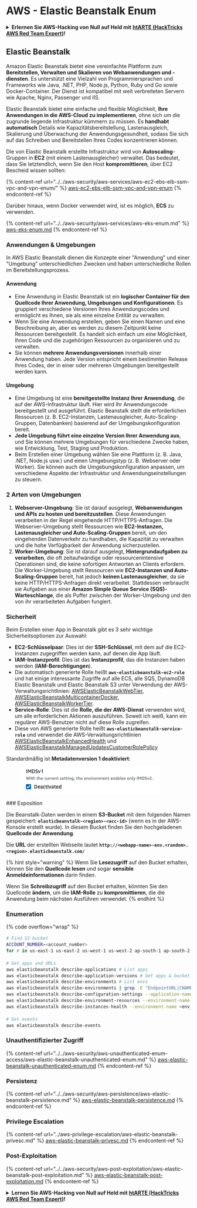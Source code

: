 # AWS - Elastic Beanstalk Enum

<details>

<summary><strong>Erlernen Sie AWS-Hacking von Null auf Held mit</strong> <a href="https://training.hacktricks.xyz/courses/arte"><strong>htARTE (HackTricks AWS Red Team Expert)</strong></a><strong>!</strong></summary>

Andere Möglichkeiten, HackTricks zu unterstützen:

* Wenn Sie Ihr **Unternehmen in HackTricks beworben sehen möchten** oder **HackTricks im PDF-Format herunterladen möchten**, überprüfen Sie die [**ABONNEMENTPLÄNE**](https://github.com/sponsors/carlospolop)!
* Holen Sie sich das [**offizielle PEASS & HackTricks-Merchandising**](https://peass.creator-spring.com)
* Entdecken Sie [**The PEASS Family**](https://opensea.io/collection/the-peass-family), unsere Sammlung exklusiver [**NFTs**](https://opensea.io/collection/the-peass-family)
* **Treten Sie der** 💬 [**Discord-Gruppe**](https://discord.gg/hRep4RUj7f) oder der [**Telegramm-Gruppe**](https://t.me/peass) bei oder **folgen** Sie uns auf **Twitter** 🐦 [**@hacktricks_live**](https://twitter.com/hacktricks_live)**.**
* **Teilen Sie Ihre Hacking-Tricks, indem Sie PRs an die** [**HackTricks**](https://github.com/carlospolop/hacktricks) und [**HackTricks Cloud**](https://github.com/carlospolop/hacktricks-cloud) GitHub-Repositories einreichen.

</details>

## Elastic Beanstalk

Amazon Elastic Beanstalk bietet eine vereinfachte Plattform zum **Bereitstellen, Verwalten und Skalieren von Webanwendungen und -diensten**. Es unterstützt eine Vielzahl von Programmiersprachen und Frameworks wie Java, .NET, PHP, Node.js, Python, Ruby und Go sowie Docker-Container. Der Dienst ist kompatibel mit weit verbreiteten Servern wie Apache, Nginx, Passenger und IIS.

Elastic Beanstalk bietet eine einfache und flexible Möglichkeit, **Ihre Anwendungen in die AWS-Cloud zu implementieren**, ohne sich um die zugrunde liegende Infrastruktur kümmern zu müssen. Es **handhabt automatisch** Details wie Kapazitätsbereitstellung, Lastenausgleich, Skalierung und Überwachung der Anwendungsgesundheit, sodass Sie sich auf das Schreiben und Bereitstellen Ihres Codes konzentrieren können.

Die von Elastic Beanstalk erstellte Infrastruktur wird von **Autoscaling**-Gruppen in **EC2** (mit einem Lastenausgleicher) verwaltet. Das bedeutet, dass Sie letztendlich, wenn Sie den Host **kompromittieren**, über EC2 Bescheid wissen sollten:

{% content-ref url="../../aws-security/aws-services/aws-ec2-ebs-elb-ssm-vpc-and-vpn-enum/" %}
[aws-ec2-ebs-elb-ssm-vpc-and-vpn-enum](../../aws-security/aws-services/aws-ec2-ebs-elb-ssm-vpc-and-vpn-enum/)
{% endcontent-ref %}

Darüber hinaus, wenn Docker verwendet wird, ist es möglich, **ECS** zu verwenden.

{% content-ref url="../../aws-security/aws-services/aws-eks-enum.md" %}
[aws-eks-enum.md](../../aws-security/aws-services/aws-eks-enum.md)
{% endcontent-ref %}

### Anwendungen & Umgebungen

In AWS Elastic Beanstalk dienen die Konzepte einer "Anwendung" und einer "Umgebung" unterschiedlichen Zwecken und haben unterschiedliche Rollen im Bereitstellungsprozess.

#### Anwendung

* Eine Anwendung in Elastic Beanstalk ist ein **logischer Container für den Quellcode Ihrer Anwendung, Umgebungen und Konfigurationen**. Es gruppiert verschiedene Versionen Ihres Anwendungscodes und ermöglicht es Ihnen, sie als eine einzelne Entität zu verwalten.
* Wenn Sie eine Anwendung erstellen, geben Sie einen Namen und eine Beschreibung an, aber es werden zu diesem Zeitpunkt keine Ressourcen bereitgestellt. Es handelt sich einfach um eine Möglichkeit, Ihren Code und die zugehörigen Ressourcen zu organisieren und zu verwalten.
* Sie können **mehrere Anwendungsversionen** innerhalb einer Anwendung haben. Jede Version entspricht einem bestimmten Release Ihres Codes, der in einer oder mehreren Umgebungen bereitgestellt werden kann.

#### Umgebung

* Eine Umgebung ist eine **bereitgestellte Instanz Ihrer Anwendung**, die auf der AWS-Infrastruktur läuft. Hier wird Ihr Anwendungscode bereitgestellt und ausgeführt. Elastic Beanstalk stellt die erforderlichen Ressourcen (z. B. EC2-Instanzen, Lastenausgleicher, Auto-Scaling-Gruppen, Datenbanken) basierend auf der Umgebungskonfiguration bereit.
* **Jede Umgebung führt eine einzelne Version Ihrer Anwendung aus**, und Sie können mehrere Umgebungen für verschiedene Zwecke haben, wie Entwicklung, Test, Staging und Produktion.
* Beim Erstellen einer Umgebung wählen Sie eine Plattform (z. B. Java, .NET, Node.js usw.) und einen Umgebungstyp (z. B. Webserver oder Worker). Sie können auch die Umgebungskonfiguration anpassen, um verschiedene Aspekte der Infrastruktur und Anwendungseinstellungen zu steuern.

### 2 Arten von Umgebungen

1. **Webserver-Umgebung**: Sie ist darauf ausgelegt, **Webanwendungen und APIs zu hosten und bereitzustellen**. Diese Anwendungen verarbeiten in der Regel eingehende HTTP/HTTPS-Anfragen. Die Webserver-Umgebung stellt Ressourcen wie **EC2-Instanzen, Lastenausgleicher und Auto-Scaling-Gruppen** bereit, um den eingehenden Datenverkehr zu handhaben, die Kapazität zu verwalten und die hohe Verfügbarkeit der Anwendung sicherzustellen.
2. **Worker-Umgebung**: Sie ist darauf ausgelegt, **Hintergrundaufgaben zu verarbeiten**, die oft zeitaufwändige oder ressourcenintensive Operationen sind, die keine sofortigen Antworten an Clients erfordern. Die Worker-Umgebung stellt Ressourcen wie **EC2-Instanzen und Auto-Scaling-Gruppen** bereit, hat jedoch **keinen Lastenausgleicher**, da sie keine HTTP/HTTPS-Anfragen direkt verarbeitet. Stattdessen verbraucht sie Aufgaben aus einer **Amazon Simple Queue Service (SQS)-Warteschlange**, die als Puffer zwischen der Worker-Umgebung und den von ihr verarbeiteten Aufgaben fungiert.

### Sicherheit

Beim Erstellen einer App in Beanstalk gibt es 3 sehr wichtige Sicherheitsoptionen zur Auswahl:

* **EC2-Schlüsselpaar**: Dies ist der **SSH-Schlüssel**, mit dem auf die EC2-Instanzen zugegriffen werden kann, auf denen die App läuft.
* **IAM-Instanzprofil**: Dies ist das **Instanzprofil**, das die Instanzen haben werden (**IAM-Berechtigungen**).
* Die automatisch generierte Rolle heißt **`aws-elasticbeanstalk-ec2-role`** und hat einige interessante Zugriffe auf alle ECS, alle SQS, DynamoDB Elastic Beanstalk und Elastic Beanstalk S3 unter Verwendung der AWS-Verwaltungsrichtlinien: [AWSElasticBeanstalkWebTier](https://us-east-1.console.aws.amazon.com/iam/home#/policies/arn:aws:iam::aws:policy/AWSElasticBeanstalkWebTier), [AWSElasticBeanstalkMulticontainerDocker](https://us-east-1.console.aws.amazon.com/iam/home#/policies/arn:aws:iam::aws:policy/AWSElasticBeanstalkMulticontainerDocker), [AWSElasticBeanstalkWorkerTier](https://us-east-1.console.aws.amazon.com/iam/home#/policies/arn:aws:iam::aws:policy/AWSElasticBeanstalkWorkerTier).
* **Service-Rolle**: Dies ist die **Rolle, die der AWS-Dienst** verwenden wird, um alle erforderlichen Aktionen auszuführen. Soweit ich weiß, kann ein regulärer AWS-Benutzer nicht auf diese Rolle zugreifen.
* Diese von AWS generierte Rolle heißt **`aws-elasticbeanstalk-service-role`** und verwendet die AWS-Verwaltungsrichtlinien [AWSElasticBeanstalkEnhancedHealth](https://us-east-1.console.aws.amazon.com/iam/home#/policies/arn:aws:iam::aws:policy/service-role/AWSElasticBeanstalkEnhancedHealth) und [AWSElasticBeanstalkManagedUpdatesCustomerRolePolicy](https://us-east-1.console.aws.amazon.com/iamv2/home?region=us-east-1#/roles/details/aws-elasticbeanstalk-service-role?section=permissions)

Standardmäßig ist **Metadatenversion 1 deaktiviert**:

<figure><img src="../../../.gitbook/assets/image (18) (1) (2).png" alt=""><figcaption></figcaption></figure>
### Exposition

Die Beanstalk-Daten werden in einem **S3-Bucket** mit dem folgenden Namen gespeichert: **`elasticbeanstalk-<region>-<acc-id>`** (wenn es in der AWS-Konsole erstellt wurde). In diesem Bucket finden Sie den hochgeladenen **Quellcode der Anwendung**.

Die **URL** der erstellten Webseite lautet **`http://<webapp-name>-env.<random>.<region>.elasticbeanstalk.com/`**

{% hint style="warning" %}
Wenn Sie **Lesezugriff** auf den Bucket erhalten, können Sie den **Quellcode lesen** und sogar **sensible Anmeldeinformationen** darin finden.

Wenn Sie **Schreibzugriff** auf den Bucket erhalten, könnten Sie den Quellcode **ändern**, um die **IAM-Rolle** zu **kompromittieren**, die die Anwendung beim nächsten Ausführen verwendet.
{% endhint %}

### Enumeration

{% code overflow="wrap" %}
```bash
# Find S3 bucket
ACCOUNT_NUMBER=<account_number>
for r in us-east-1 us-east-2 us-west-1 us-west-2 ap-south-1 ap-south-2 ap-northeast-1 ap-northeast-2 ap-northeast-3 ap-southeast-1 ap-southeast-2 ap-southeast-3 ca-central-1 eu-central-1 eu-central-2 eu-west-1 eu-west-2 eu-west-3 eu-north-1 sa-east-1 af-south-1 ap-east-1 eu-south-1 eu-south-2 me-south-1 me-central-1; do aws s3 ls elasticbeanstalk-$r-$ACCOUNT_NUMBER 2>/dev/null && echo "Found in: elasticbeanstalk-$r-$ACCOUNT_NUMBER"; done

# Get apps and URLs
aws elasticbeanstalk describe-applications # List apps
aws elasticbeanstalk describe-application-versions # Get apps & bucket name with source code
aws elasticbeanstalk describe-environments # List envs
aws elasticbeanstalk describe-environments | grep -E "EndpointURL|CNAME"
aws elasticbeanstalk describe-configuration-settings --application-name <app_name> --environment-name <env_name>
aws elasticbeanstalk describe-environment-resources --environment-name <env_name> # Get env info such as SQS used queues
aws elasticbeanstalk describe-instances-health --environment-name <env_name> # Get the instances of an environment

# Get events
aws elasticbeanstalk describe-events
```
### Unauthentifizierter Zugriff

{% content-ref url="../../aws-security/aws-unauthenticated-enum-access/aws-elastic-beanstalk-unauthenticated-enum.md" %}
[aws-elastic-beanstalk-unauthenticated-enum.md](../../aws-security/aws-unauthenticated-enum-access/aws-elastic-beanstalk-unauthenticated-enum.md)
{% endcontent-ref %}

### Persistenz

{% content-ref url="../../aws-security/aws-persistence/aws-elastic-beanstalk-persistence.md" %}
[aws-elastic-beanstalk-persistence.md](../../aws-security/aws-persistence/aws-elastic-beanstalk-persistence.md)
{% endcontent-ref %}

### Privilege Escalation

{% content-ref url="../aws-privilege-escalation/aws-elastic-beanstalk-privesc.md" %}
[aws-elastic-beanstalk-privesc.md](../aws-privilege-escalation/aws-elastic-beanstalk-privesc.md)
{% endcontent-ref %}

### Post-Exploitation

{% content-ref url="../../aws-security/aws-post-exploitation/aws-elastic-beanstalk-post-exploitation.md" %}
[aws-elastic-beanstalk-post-exploitation.md](../../aws-security/aws-post-exploitation/aws-elastic-beanstalk-post-exploitation.md)
{% endcontent-ref %}

<details>

<summary><strong>Lernen Sie AWS-Hacking von Null auf Held mit</strong> <a href="https://training.hacktricks.xyz/courses/arte"><strong>htARTE (HackTricks AWS Red Team Expert)</strong></a><strong>!</strong></summary>

Andere Möglichkeiten, HackTricks zu unterstützen:

* Wenn Sie Ihr **Unternehmen in HackTricks beworben sehen möchten** oder **HackTricks im PDF-Format herunterladen möchten**, überprüfen Sie die [**ABONNEMENTPLÄNE**](https://github.com/sponsors/carlospolop)!
* Holen Sie sich das [**offizielle PEASS & HackTricks-Merch**](https://peass.creator-spring.com)
* Entdecken Sie [**The PEASS Family**](https://opensea.io/collection/the-peass-family), unsere Sammlung exklusiver [**NFTs**](https://opensea.io/collection/the-peass-family)
* **Treten Sie der** 💬 [**Discord-Gruppe**](https://discord.gg/hRep4RUj7f) oder der [**Telegram-Gruppe**](https://t.me/peass) bei oder **folgen** Sie uns auf **Twitter** 🐦 [**@hacktricks_live**](https://twitter.com/hacktricks_live)**.**
* **Teilen Sie Ihre Hacking-Tricks, indem Sie PRs an die** [**HackTricks**](https://github.com/carlospolop/hacktricks) und [**HackTricks Cloud**](https://github.com/carlospolop/hacktricks-cloud) GitHub-Repositories einreichen.

</details>
